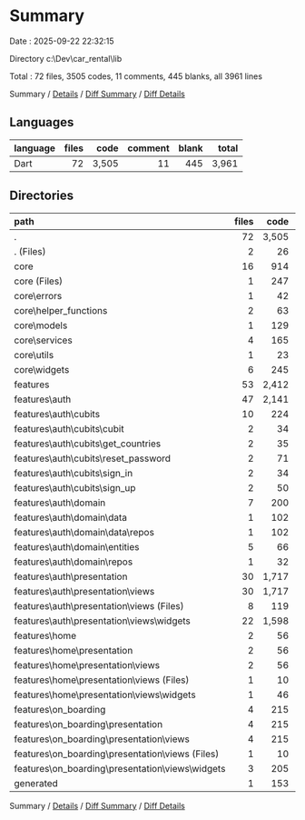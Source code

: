 # Summary

Date : 2025-09-22 22:32:15

Directory c:\\Dev\\car_rental\\lib

Total : 72 files,  3505 codes, 11 comments, 445 blanks, all 3961 lines

Summary / [Details](details.md) / [Diff Summary](diff.md) / [Diff Details](diff-details.md)

## Languages
| language | files | code | comment | blank | total |
| :--- | ---: | ---: | ---: | ---: | ---: |
| Dart | 72 | 3,505 | 11 | 445 | 3,961 |

## Directories
| path | files | code | comment | blank | total |
| :--- | ---: | ---: | ---: | ---: | ---: |
| . | 72 | 3,505 | 11 | 445 | 3,961 |
| . (Files) | 2 | 26 | 1 | 5 | 32 |
| core | 16 | 914 | 2 | 105 | 1,021 |
| core (Files) | 1 | 247 | 0 | 1 | 248 |
| core\\errors | 1 | 42 | 0 | 7 | 49 |
| core\\helper_functions | 2 | 63 | 0 | 8 | 71 |
| core\\models | 1 | 129 | 0 | 22 | 151 |
| core\\services | 4 | 165 | 1 | 32 | 198 |
| core\\utils | 1 | 23 | 0 | 2 | 25 |
| core\\widgets | 6 | 245 | 1 | 33 | 279 |
| features | 53 | 2,412 | 7 | 333 | 2,752 |
| features\\auth | 47 | 2,141 | 5 | 296 | 2,442 |
| features\\auth\\cubits | 10 | 224 | 0 | 80 | 304 |
| features\\auth\\cubits\\cubit | 2 | 34 | 0 | 14 | 48 |
| features\\auth\\cubits\\get_countries | 2 | 35 | 0 | 15 | 50 |
| features\\auth\\cubits\\reset_password | 2 | 71 | 0 | 21 | 92 |
| features\\auth\\cubits\\sign_in | 2 | 34 | 0 | 15 | 49 |
| features\\auth\\cubits\\sign_up | 2 | 50 | 0 | 15 | 65 |
| features\\auth\\domain | 7 | 200 | 0 | 37 | 237 |
| features\\auth\\domain\\data | 1 | 102 | 0 | 15 | 117 |
| features\\auth\\domain\\data\\repos | 1 | 102 | 0 | 15 | 117 |
| features\\auth\\domain\\entities | 5 | 66 | 0 | 15 | 81 |
| features\\auth\\domain\\repos | 1 | 32 | 0 | 7 | 39 |
| features\\auth\\presentation | 30 | 1,717 | 5 | 179 | 1,901 |
| features\\auth\\presentation\\views | 30 | 1,717 | 5 | 179 | 1,901 |
| features\\auth\\presentation\\views (Files) | 8 | 119 | 0 | 29 | 148 |
| features\\auth\\presentation\\views\\widgets | 22 | 1,598 | 5 | 150 | 1,753 |
| features\\home | 2 | 56 | 2 | 9 | 67 |
| features\\home\\presentation | 2 | 56 | 2 | 9 | 67 |
| features\\home\\presentation\\views | 2 | 56 | 2 | 9 | 67 |
| features\\home\\presentation\\views (Files) | 1 | 10 | 0 | 4 | 14 |
| features\\home\\presentation\\views\\widgets | 1 | 46 | 2 | 5 | 53 |
| features\\on_boarding | 4 | 215 | 0 | 28 | 243 |
| features\\on_boarding\\presentation | 4 | 215 | 0 | 28 | 243 |
| features\\on_boarding\\presentation\\views | 4 | 215 | 0 | 28 | 243 |
| features\\on_boarding\\presentation\\views (Files) | 1 | 10 | 0 | 4 | 14 |
| features\\on_boarding\\presentation\\views\\widgets | 3 | 205 | 0 | 24 | 229 |
| generated | 1 | 153 | 1 | 2 | 156 |

Summary / [Details](details.md) / [Diff Summary](diff.md) / [Diff Details](diff-details.md)
